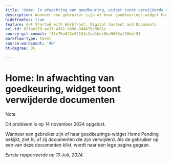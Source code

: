 ```yaml
---
title: 'Home: In afwachting van goedkeuring, widget toont verwijderde documenten'
description: Wanneer een gebruiker zijn of haar goedkeurings-widget Home Pending bekijkt, ziet hij of zij documenten die zijn verwijderd. Als de gebruiker op een van deze documenten klikt, wordt naar een lege pagina gegaan.
hidefromtoc: true
feature: Get Started with Workfront, Digital Content and Documents
exl-id: 82fa6159-ae27-4391-9690-8d4679c5b91c
source-git-commit: f15c76a622c02154c3aa1bec6be9603af18bbf91
workflow-type: tm+mt
source-wordcount: '90'
ht-degree: 0%

---
```


# Home: In afwachting van goedkeuring, widget toont verwijderde documenten

>[!NOTE]
>
>Dit probleem is op 14 november 2024 opgelost.

Wanneer een gebruiker zijn of haar goedkeurings-widget Home Pending bekijkt, ziet hij of zij documenten die zijn verwijderd. Als de gebruiker op een van deze documenten klikt, wordt naar een lege pagina gegaan.

_Eerste rapporteerde op 10 Juli, 2024._
